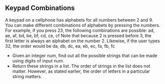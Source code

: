 ## Keypad Combinations
A keypad on a cellphone has alphabets for all numbers between 2 and 9. You can make different combinations of alphabets by pressing the numbers. For example, if you press 23, the following combinations are possible: ad, ae, af, bd, be, bf, cd, ce, cf 
Note that because 2 is pressed before 3, the first letter is always an alphabet on the number 2. Likewise, if the user types 32, the order would be da, db, dc, ea, eb, ec, fa, fb, fc 
- Given an integer num, find out all the possible strings that can be made using digits of input num. 
- Return these strings in a list. The order of strings in the list does not matter. 
However, as stated earlier, the order of letters in a particular string matters.